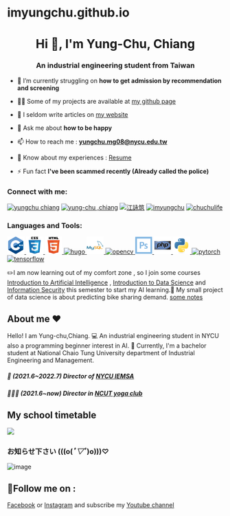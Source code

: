 # imyungchu.github.io
<h1 align="center">Hi 👋, I'm Yung-Chu, Chiang</h1>
<h3 align="center">An industrial engineering student from Taiwan</h3>

- 🌱 I’m currently struggling on **how to get admission by recommendation and screening**

- 👨‍💻 Some of my projects are available at [my github page](https://github.com/imyungchu?tab=repositories)

- 📝 I seldom write articles on [my website](https://imyungchu.github.io/)

- 💬 Ask me about **how to be happy**

- 📫 How to reach me : **yungchu.mg08@nycu.edu.tw**

- 📄 Know about my experiences : [Resume](https://drive.google.com/file/d/1gtJ0tvcVW2PU6GGwVI82Ylmswy1W7g0j/view?usp=sharing)

- ⚡ Fun fact **I've been scammed recently (Already called the police)**
<h3 align="left">Connect with me:</h3>
<p align="left">
<a href="https://www.linkedin.com/in/yungchu-chiang-30b747195/" target="blank"><img align="center" src="https://raw.githubusercontent.com/rahuldkjain/github-profile-readme-generator/master/src/images/icons/Social/linked-in-alt.svg" alt="yungchu chiang" height="30" width="40" /></a>
<a href="https://www.kaggle.com/yungchuchiang" target="blank"><img align="center" src="https://raw.githubusercontent.com/rahuldkjain/github-profile-readme-generator/master/src/images/icons/Social/kaggle.svg" alt="yung-chu ,chiang" height="30" width="40" /></a>
<a href="https://www.facebook.com/yongzhuj/" target="blank"><img align="center" src="https://raw.githubusercontent.com/rahuldkjain/github-profile-readme-generator/master/src/images/icons/Social/facebook.svg" alt="江詠筑" height="30" width="40" /></a>
<a href="https://instagram.com/imyungchu" target="blank"><img align="center" src="https://raw.githubusercontent.com/rahuldkjain/github-profile-readme-generator/master/src/images/icons/Social/instagram.svg" alt="imyungchu" height="30" width="40" /></a>
<a href="https://www.youtube.com/channel/UCFhsHnSLhKTZj_F4a2RGwVw" target="blank"><img align="center" src="https://raw.githubusercontent.com/rahuldkjain/github-profile-readme-generator/master/src/images/icons/Social/youtube.svg" alt="chuchulife" height="30" width="40" /></a>
</p>

<h3 align="left">Languages and Tools:</h3>
<p align="left"> <a href="https://www.w3schools.com/cpp/" target="_blank" rel="noreferrer"> <img src="https://raw.githubusercontent.com/devicons/devicon/master/icons/cplusplus/cplusplus-original.svg" alt="cplusplus" width="40" height="40"/> </a> <a href="https://www.w3schools.com/css/" target="_blank" rel="noreferrer"> <img src="https://raw.githubusercontent.com/devicons/devicon/master/icons/css3/css3-original-wordmark.svg" alt="css3" width="40" height="40"/> </a> <a href="https://www.w3.org/html/" target="_blank" rel="noreferrer"> <img src="https://raw.githubusercontent.com/devicons/devicon/master/icons/html5/html5-original-wordmark.svg" alt="html5" width="40" height="40"/> </a> <a href="https://gohugo.io/" target="_blank" rel="noreferrer"> <img src="https://api.iconify.design/logos-hugo.svg" alt="hugo" width="40" height="40"/> </a> <a href="https://www.mysql.com/" target="_blank" rel="noreferrer"> <img src="https://raw.githubusercontent.com/devicons/devicon/master/icons/mysql/mysql-original-wordmark.svg" alt="mysql" width="40" height="40"/> </a> <a href="https://opencv.org/" target="_blank" rel="noreferrer"> <img src="https://www.vectorlogo.zone/logos/opencv/opencv-icon.svg" alt="opencv" width="40" height="40"/> </a> <a href="https://www.photoshop.com/en" target="_blank" rel="noreferrer"> <img src="https://raw.githubusercontent.com/devicons/devicon/master/icons/photoshop/photoshop-line.svg" alt="photoshop" width="40" height="40"/> </a> <a href="https://www.php.net" target="_blank" rel="noreferrer"> <img src="https://raw.githubusercontent.com/devicons/devicon/master/icons/php/php-original.svg" alt="php" width="40" height="40"/> </a> <a href="https://www.python.org" target="_blank" rel="noreferrer"> <img src="https://raw.githubusercontent.com/devicons/devicon/master/icons/python/python-original.svg" alt="python" width="40" height="40"/> </a> <a href="https://pytorch.org/" target="_blank" rel="noreferrer"> <img src="https://www.vectorlogo.zone/logos/pytorch/pytorch-icon.svg" alt="pytorch" width="40" height="40"/> </a> <a href="https://www.tensorflow.org" target="_blank" rel="noreferrer"> <img src="https://www.vectorlogo.zone/logos/tensorflow/tensorflow-icon.svg" alt="tensorflow" width="40" height="40"/> </a> </p>

✏️I am now learning out of my comfort zone , 
so I join some courses [Introduction to Artificial Intelligence](https://timetable.nycu.edu.tw/?r=main/crsoutline&Acy=110&Sem=1&CrsNo=1071&lang=zh-tw)
 , [Introduction to Data Science](https://timetable.nycu.edu.tw/?r=main/crsoutline&Acy=110&Sem=1&CrsNo=5460&lang=zh-tw) and [Information Security](https://timetable.nycu.edu.tw/?r=main/crsoutline&Acy=110&Sem=1&CrsNo=5552&lang=zh-tw) this semester to start my AI learning.🏫
My small project of data science is about predicting bike sharing demand. [some notes](https://hackmd.io/8q99COY1SdC_av67J3BXKw)
## About me ❤️

Hello! I am Yung-chu,Chiang. 💻 An industrial engineering student in NYCU also a programming beginner interest in AI. 🤖️ 
Currently, I'm a bachelor student at National Chaio Tung University department of Industrial Engineering and Management. 

##### 👸 (2021.6~2022.7) Director of [NYCU IEMSA](https://www.facebook.com/IEMhome/)
##### 🧘🏻‍♀️ (2021.6~now) Director in [NCUT yoga club](https://www.facebook.com/交大瑜珈社-558704051322587/)


## My school timetable 
![](https://i.imgur.com/Fe8lBbg.png)

### お知らせ下さい (((o(*ﾟ▽ﾟ*)o)))♡

![image](https://img.onl/uwvTFw)

## 🔎Follow me on : 
 [Facebook](https://www.facebook.com/yongzhuj/) or [Instagram](https://www.instagram.com/imyungchu/) and subscribe my [Youtube channel](https://www.youtube.com/channel/UCFhsHnSLhKTZj_F4a2RGwVw)
